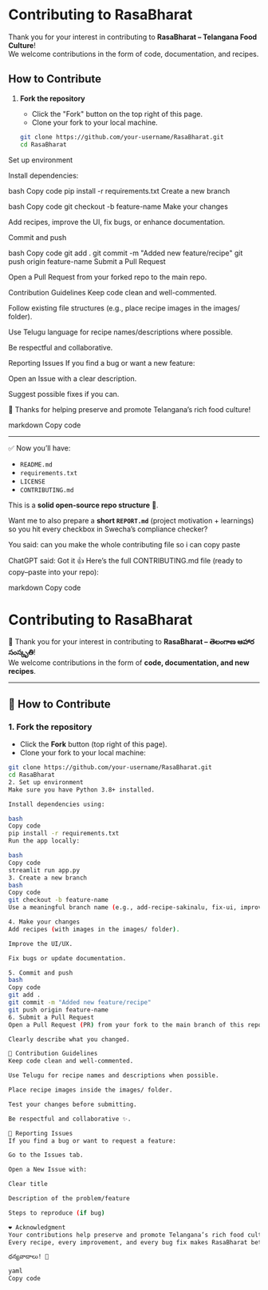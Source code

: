 # Contributing to RasaBharat

Thank you for your interest in contributing to **RasaBharat – Telangana Food Culture**!  
We welcome contributions in the form of code, documentation, and recipes.

## How to Contribute

1. **Fork the repository**
   - Click the "Fork" button on the top right of this page.
   - Clone your fork to your local machine.

   ```bash
   git clone https://github.com/your-username/RasaBharat.git
   cd RasaBharat
Set up environment

Install dependencies:

bash
Copy code
pip install -r requirements.txt
Create a new branch

bash
Copy code
git checkout -b feature-name
Make your changes

Add recipes, improve the UI, fix bugs, or enhance documentation.

Commit and push

bash
Copy code
git add .
git commit -m "Added new feature/recipe"
git push origin feature-name
Submit a Pull Request

Open a Pull Request from your forked repo to the main repo.

Contribution Guidelines
Keep code clean and well-commented.

Follow existing file structures (e.g., place recipe images in the images/ folder).

Use Telugu language for recipe names/descriptions where possible.

Be respectful and collaborative.

Reporting Issues
If you find a bug or want a new feature:

Open an Issue with a clear description.

Suggest possible fixes if you can.

🙏 Thanks for helping preserve and promote Telangana’s rich food culture!

markdown
Copy code

---

✅ Now you’ll have:
- `README.md`  
- `requirements.txt`  
- `LICENSE`  
- `CONTRIBUTING.md`  

This is a **solid open-source repo structure** 🎉.  

Want me to also prepare a **short `REPORT.md`** (project motivation + learnings) so you hit every checkbox in Swecha’s compliance checker?






You said:
can you make the whole contributing file so i can copy paste


ChatGPT said:
Got it 👍 Here’s the full CONTRIBUTING.md file (ready to copy–paste into your repo):

markdown
Copy code
# Contributing to RasaBharat

🙏 Thank you for your interest in contributing to **RasaBharat – తెలంగాణ ఆహార సంస్కృతి**!  
We welcome contributions in the form of **code, documentation, and new recipes**.

---

## 🚀 How to Contribute

### 1. Fork the repository
- Click the **Fork** button (top right of this page).
- Clone your fork to your local machine:

```bash
git clone https://github.com/your-username/RasaBharat.git
cd RasaBharat
2. Set up environment
Make sure you have Python 3.8+ installed.

Install dependencies using:

bash
Copy code
pip install -r requirements.txt
Run the app locally:

bash
Copy code
streamlit run app.py
3. Create a new branch
bash
Copy code
git checkout -b feature-name
Use a meaningful branch name (e.g., add-recipe-sakinalu, fix-ui, improve-docs).

4. Make your changes
Add recipes (with images in the images/ folder).

Improve the UI/UX.

Fix bugs or update documentation.

5. Commit and push
bash
Copy code
git add .
git commit -m "Added new feature/recipe"
git push origin feature-name
6. Submit a Pull Request
Open a Pull Request (PR) from your fork to the main branch of this repo.

Clearly describe what you changed.

📖 Contribution Guidelines
Keep code clean and well-commented.

Use Telugu for recipe names and descriptions when possible.

Place recipe images inside the images/ folder.

Test your changes before submitting.

Be respectful and collaborative ✨.

🐞 Reporting Issues
If you find a bug or want to request a feature:

Go to the Issues tab.

Open a New Issue with:

Clear title

Description of the problem/feature

Steps to reproduce (if bug)

❤️ Acknowledgment
Your contributions help preserve and promote Telangana’s rich food culture.
Every recipe, every improvement, and every bug fix makes RasaBharat better for everyone.

ధన్యవాదాలు! 🌾

yaml
Copy code
